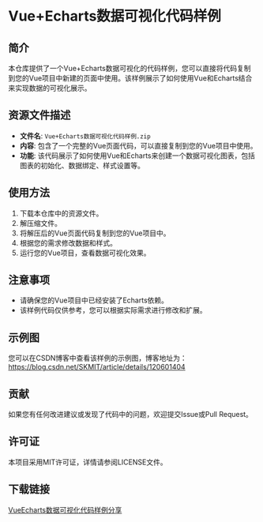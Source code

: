 # Vue+Echarts数据可视化代码样例

## 简介

本仓库提供了一个Vue+Echarts数据可视化的代码样例，您可以直接将代码复制到您的Vue项目中新建的页面中使用。该样例展示了如何使用Vue和Echarts结合来实现数据的可视化展示。

## 资源文件描述

- **文件名**: `Vue+Echarts数据可视化代码样例.zip`
- **内容**: 包含了一个完整的Vue页面代码，可以直接复制到您的Vue项目中使用。
- **功能**: 该代码展示了如何使用Vue和Echarts来创建一个数据可视化图表，包括图表的初始化、数据绑定、样式设置等。

## 使用方法

1. 下载本仓库中的资源文件。
2. 解压缩文件。
3. 将解压后的Vue页面代码复制到您的Vue项目中。
4. 根据您的需求修改数据和样式。
5. 运行您的Vue项目，查看数据可视化效果。

## 注意事项

- 请确保您的Vue项目中已经安装了Echarts依赖。
- 该样例代码仅供参考，您可以根据实际需求进行修改和扩展。

## 示例图

您可以在CSDN博客中查看该样例的示例图，博客地址为：https://blog.csdn.net/SKMIT/article/details/120601404

## 贡献

如果您有任何改进建议或发现了代码中的问题，欢迎提交Issue或Pull Request。

## 许可证

本项目采用MIT许可证，详情请参阅LICENSE文件。

## 下载链接

[VueEcharts数据可视化代码样例分享](https://pan.quark.cn/s/62f108614700)